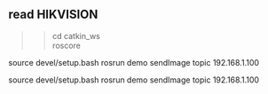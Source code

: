 ## read HIKVISION
>> cd catkin_ws<br>
>> roscore<br>

source devel/setup.bash
rosrun demo sendImage topic 192.168.1.100

source devel/setup.bash
rosrun demo sendImage topic 192.168.1.100
